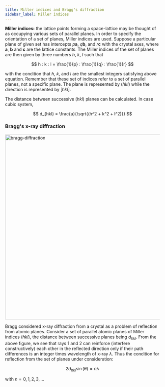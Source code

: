 ```yaml
---
title: Miller indices and Bragg's diffraction
sidebar_label: Miller indices
---
```


**Miller indices:** the lattice points forming a space-lattice may be thought of
as occupying various sets of parallel planes. In order to specify the
orientation of a set of planes, Miller indices are used. Suppose a particular
plane of given set has intercepts $p\textbf{a}$, $q\textbf{b}$, and
$r\textbf{c}$ with the crystal axes, where $\textbf{a}$, $\textbf{b}$ and
$\textbf{c}$ are the lattice constants. The Miller indices of the set of planes
are then given by three numbers $h$, $k$, $l$ such that

$$
h : k : l = \frac{1}{p}  : \frac{1}{q}  : \frac{1}{r}
$$

with the condition that $h$, $k$, and $l$ are the smallest integers satisfying
above equation. Remember that these set of indices refer to a set of parallel
planes, not a specific plane. The plane is represented by $(hkl)$ while the
direction is represented by $[hkl]$.

The distance between successive $(hkl)$ planes can be calculated. In case cubic
system,

$$
d_{hkl} = \frac{a}{\sqrt{(h^2 + k^2 + l^2)}}
$$

### Bragg's x-ray diffraction

<picture>
  <source type="image/webp" srcSet={require("/img/bragg-diffraction.webp").default} />
  <img src={require("/img/bragg-diffraction.png").default} alt="bragg-diffraction" width="600px" />
</picture>

Bragg considered x-ray diffraction from a crystal as a problem of reflection
from atomic planes. Consider a set of parallel atomic planes of Miller indices
$(hkl)$, the distance between successive planes being $d_{hkl}$. From the above
figure, we see that rays 1 and 2 can reinforce (interfere constructively) each
other in the reflected direction only if their path differences is an integer
times wavelength of x-ray $\lambda$. Thus the condition for reflection from the
set of planes under consideration:

$$
2 d_{hkl} \sin(\theta) = n \lambda
$$

with $n = 0, 1, 2, 3, ...$
